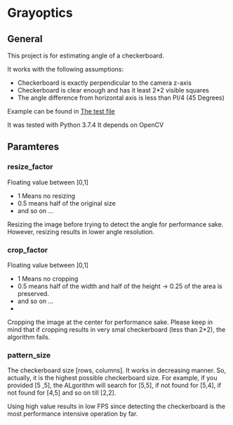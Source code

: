 # Grayoptics
## General
This project is for estimating angle of a checkerboard.

It works with the following assumptions:
- Checkerboard is exactly perpendicular to the camera z-axis
- Checkerboard is clear enough and has it least 2*2 visible squares
- The angle difference from horizontal axis is less than PI/4 (45 Degrees)

Example can be found in [The test file](test.py)

It was tested with Python 3.7.4 
It depends on OpenCV

## Paramteres

### resize_factor
Floating value between ]0,1]
- 1 Means no resizing
- 0.5 means half of the original size
- and so on ...

Resizing the image before trying to detect the angle for performance sake. However, resizing results in lower angle resolution.

### crop_factor

Floating value between ]0,1]
- 1 Means no cropping
- 0.5 means half of the width and half of the height -> 0.25 of the area is preserved.
- and so on ...
- 
Cropping the image at the center for performance sake. Please keep in mind that if cropping results in very smal checkerboard (less than 2*2), the algorithm fails.

### pattern_size
The checkerboard size [rows, columns]. It works in decreasing manner. So, actually, it is the highest possible checkerboard size. For example, if you provided [5 ,5], the ALgorithm will search for [5,5], if not found for [5,4], if not found for [4,5] and so on till [2,2].

Using high value results in low FPS since detecting the checkerboard is the most performance intensive operation by far.
